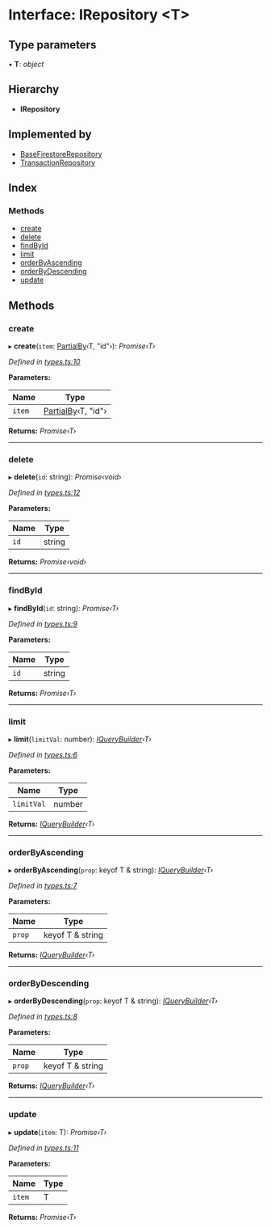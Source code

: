 
# Interface: IRepository <**T**>

## Type parameters

▪ **T**: *object*

## Hierarchy

* **IRepository**

## Implemented by

* [BaseFirestoreRepository](../classes/basefirestorerepository.md)
* [TransactionRepository](../classes/transactionrepository.md)

## Index

### Methods

* [create](irepository.md#create)
* [delete](irepository.md#delete)
* [findById](irepository.md#findbyid)
* [limit](irepository.md#limit)
* [orderByAscending](irepository.md#orderbyascending)
* [orderByDescending](irepository.md#orderbydescending)
* [update](irepository.md#update)

## Methods

###  create

▸ **create**(`item`: [PartialBy](../globals.md#partialby)‹T, "id"›): *Promise‹T›*

*Defined in [types.ts:10](https://github.com/wovalle/fireorm/blob/da6b863/src/types.ts#L10)*

**Parameters:**

Name | Type |
------ | ------ |
`item` | [PartialBy](../globals.md#partialby)‹T, "id"› |

**Returns:** *Promise‹T›*

___

###  delete

▸ **delete**(`id`: string): *Promise‹void›*

*Defined in [types.ts:12](https://github.com/wovalle/fireorm/blob/da6b863/src/types.ts#L12)*

**Parameters:**

Name | Type |
------ | ------ |
`id` | string |

**Returns:** *Promise‹void›*

___

###  findById

▸ **findById**(`id`: string): *Promise‹T›*

*Defined in [types.ts:9](https://github.com/wovalle/fireorm/blob/da6b863/src/types.ts#L9)*

**Parameters:**

Name | Type |
------ | ------ |
`id` | string |

**Returns:** *Promise‹T›*

___

###  limit

▸ **limit**(`limitVal`: number): *[IQueryBuilder](iquerybuilder.md)‹T›*

*Defined in [types.ts:6](https://github.com/wovalle/fireorm/blob/da6b863/src/types.ts#L6)*

**Parameters:**

Name | Type |
------ | ------ |
`limitVal` | number |

**Returns:** *[IQueryBuilder](iquerybuilder.md)‹T›*

___

###  orderByAscending

▸ **orderByAscending**(`prop`: keyof T & string): *[IQueryBuilder](iquerybuilder.md)‹T›*

*Defined in [types.ts:7](https://github.com/wovalle/fireorm/blob/da6b863/src/types.ts#L7)*

**Parameters:**

Name | Type |
------ | ------ |
`prop` | keyof T & string |

**Returns:** *[IQueryBuilder](iquerybuilder.md)‹T›*

___

###  orderByDescending

▸ **orderByDescending**(`prop`: keyof T & string): *[IQueryBuilder](iquerybuilder.md)‹T›*

*Defined in [types.ts:8](https://github.com/wovalle/fireorm/blob/da6b863/src/types.ts#L8)*

**Parameters:**

Name | Type |
------ | ------ |
`prop` | keyof T & string |

**Returns:** *[IQueryBuilder](iquerybuilder.md)‹T›*

___

###  update

▸ **update**(`item`: T): *Promise‹T›*

*Defined in [types.ts:11](https://github.com/wovalle/fireorm/blob/da6b863/src/types.ts#L11)*

**Parameters:**

Name | Type |
------ | ------ |
`item` | T |

**Returns:** *Promise‹T›*
